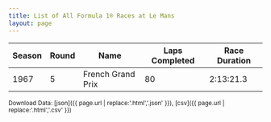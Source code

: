 ```yaml
---
title: List of All Formula 1® Races at Le Mans
layout: page
---
```


| Season | Round | Name | Laps Completed | Race Duration |
|--|--|--|--|--|
| 1967 | 5 | French Grand Prix | 80 | 2:13:21.3 |

<small>Download Data: [json]({{ page.url | replace:'.html','.json' }}), [csv]({{ page.url | replace:'.html','.csv' }})</small>
